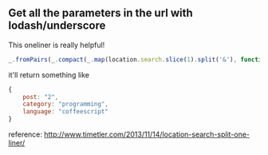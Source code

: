 ## Get all the parameters in the url with lodash/underscore ##
This oneliner is really helpful!
```javascript
_.fromPairs(_.compact(_.map(location.search.slice(1).split('&'), function(item) {  if (item) return item.split('='); })));
```

it'll return something like
```javascript
{
    post: "2",
    category: "programming",
    language: "coffeescript"
}
```

reference: http://www.timetler.com/2013/11/14/location-search-split-one-liner/